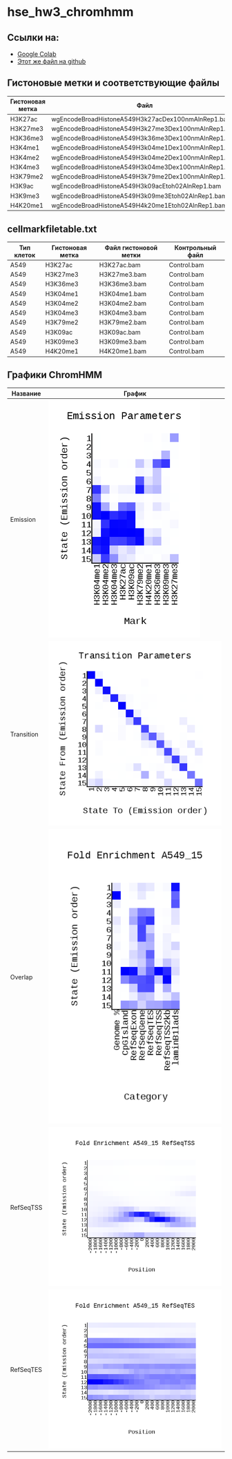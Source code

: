 # hse_hw3_chromhmm

## Ссылки на:
- [Google Colab](https://colab.research.google.com/drive/1VchHZvC4e_xKI_uDGyqCLTHOeINZ8aHz?usp=sharing)
- [Этот же файл на github](https://github.com/XeniaMishina/hse_hw3_chromhmm/blob/main/src/Mishina_HW3.ipynb)

## Гистоновые метки и соответствующие файлы

Гистоновая метка | Файл
--- | ---
H3K27ac	| wgEncodeBroadHistoneA549H3k27acDex100nmAlnRep1.bam
H3K27me3	| wgEncodeBroadHistoneA549H3k27me3Dex100nmAlnRep1.bam
H3K36me3	| wgEncodeBroadHistoneA549H3k36me3Dex100nmAlnRep1.bam
H3K4me1	| wgEncodeBroadHistoneA549H3k04me1Dex100nmAlnRep1.bam
H3K4me2	| wgEncodeBroadHistoneA549H3k04me2Dex100nmAlnRep1.bam
H3K4me3	| wgEncodeBroadHistoneA549H3k04me3Dex100nmAlnRep1.bam 
H3K79me2	| wgEncodeBroadHistoneA549H3k79me2Dex100nmAlnRep1.bam
H3K9ac	| wgEncodeBroadHistoneA549H3k09acEtoh02AlnRep1.bam
H3K9me3	| wgEncodeBroadHistoneA549H3k09me3Etoh02AlnRep1.bam
H4K20me1	| wgEncodeBroadHistoneA549H4k20me1Etoh02AlnRep1.bam	

## cellmarkfiletable.txt

Тип клеток | Гистоновая метка| Файл гистоновой метки | Контрольный файл
--- | --- | --- | ---
A549	| H3K27ac	| H3K27ac.bam	| Control.bam
A549	| H3K27me3	| H3K27me3.bam	| Control.bam
A549	| H3K36me3	| H3K36me3.bam	| Control.bam
A549	| H3K04me1	| H3K04me1.bam	| Control.bam
A549	| H3K04me2	| H3K04me2.bam	| Control.bam
A549	| H3K04me3	| H3K04me3.bam	| Control.bam
A549	| H3K79me2	| H3K79me2.bam	| Control.bam
A549	| H3K09ac	| H3K09ac.bam	| Control.bam
A549	| H3K09me3	| H3K09me3.bam	| Control.bam
A549	| H4K20me1	| H4K20me1.bam	| Control.bam

## Графики ChromHMM
 Название | График
 --- | ---
 Emission | ![Img](https://github.com/XeniaMishina/hse_hw3_chromhmm/blob/main/data/emissions_15.png) 
 Transition | ![Img](https://github.com/XeniaMishina/hse_hw3_chromhmm/blob/main/data/transitions_15.png)
 Overlap | ![Img](https://github.com/XeniaMishina/hse_hw3_chromhmm/blob/main/data/A549_15_overlap.png)
 RefSeqTSS | ![Img](https://github.com/XeniaMishina/hse_hw3_chromhmm/blob/main/data/A549_15_RefSeqTSS_neighborhood.png)
 RefSeqTES | ![Img](https://github.com/XeniaMishina/hse_hw3_chromhmm/blob/main/data/A549_15_RefSeqTES_neighborhood.png)
